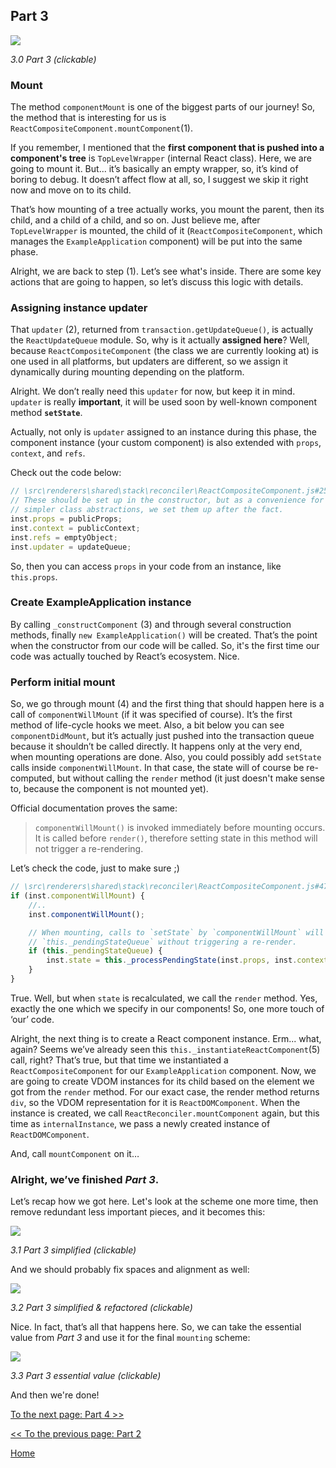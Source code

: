 ## Part 3

[![](https://twisger.github.io/Under-the-hood-ReactJS/stack/images/3/part-3.svg)](https://twisger.github.io/Under-the-hood-ReactJS/stack/images/3/part-3.svg)

<em>3.0 Part 3 (clickable)</em>

### Mount

The method `componentMount` is one of the biggest parts of our journey! So, the method that is interesting for us is `ReactCompositeComponent.mountComponent`(1).

If you remember, I mentioned that the **first component that is pushed into a component's tree** is `TopLevelWrapper` (internal React class). Here, we are going to mount it. But... it’s basically an empty wrapper, so, it’s kind of boring to debug. It doesn’t affect flow at all, so, I suggest we skip it right now and move on to its child.

That’s how mounting of a tree actually works, you mount the parent, then its child, and a child of a child, and so on. Just believe me, after `TopLevelWrapper` is mounted, the child of it (`ReactCompositeComponent`, which manages the `ExampleApplication` component) will be put into the same phase.

Alright, we are back to step (1). Let’s see what's inside. There are some key actions that are going to happen, so let’s discuss this logic with details.

### Assigning instance updater

That `updater` (2), returned from `transaction.getUpdateQueue()`, is actually the `ReactUpdateQueue` module. So, why is it actually **assigned here**? Well, because `ReactCompositeComponent` (the class we are currently looking at) is one used in all platforms, but updaters are different, so we assign it dynamically during mounting depending on the platform.

Alright. We don’t really need this `updater` for now, but keep it in mind. `updater` is really **important**, it will be used soon by well-known component method **`setState`**.

Actually, not only is `updater` assigned to an instance during this phase, the component instance (your custom component) is also extended with `props`, `context`, and `refs`.

Check out the code below:

```javascript
// \src\renderers\shared\stack\reconciler\ReactCompositeComponent.js#255
// These should be set up in the constructor, but as a convenience for
// simpler class abstractions, we set them up after the fact.
inst.props = publicProps;
inst.context = publicContext;
inst.refs = emptyObject;
inst.updater = updateQueue;
```

So, then you can access `props` in your code from an instance, like `this.props`.

### Create ExampleApplication instance

By calling `_constructComponent` (3) and through several construction methods, finally `new ExampleApplication()` will be created. That’s the point when the constructor from our code will be called. So, it's the first time our code was actually touched by React’s ecosystem. Nice.

### Perform initial mount

So, we go through mount (4) and the first thing that should happen here is a call of `componentWillMount` (if it was specified of course). It’s the first method of life-cycle hooks we meet. Also, a bit below you can see `componentDidMount`, but it’s actually just pushed into the transaction queue because it shouldn’t be called directly. It happens only at the very end, when mounting operations are done. Also, you could possibly add `setState` calls inside `componentWillMount`. In that case, the state will of course be re-computed, but without calling the `render` method (it just doesn't make sense to, because the component is not mounted yet).

Official documentation proves the same:

> `componentWillMount()` is invoked immediately before mounting occurs. It is called before `render()`, therefore setting state in this method will not trigger a re-rendering.

Let’s check the code, just to make sure ;)

```javascript
// \src\renderers\shared\stack\reconciler\ReactCompositeComponent.js#476
if (inst.componentWillMount) {
    //..
    inst.componentWillMount();

    // When mounting, calls to `setState` by `componentWillMount` will set
    // `this._pendingStateQueue` without triggering a re-render.
    if (this._pendingStateQueue) {
        inst.state = this._processPendingState(inst.props, inst.context);
    }
}
```

True. Well, but when `state` is recalculated, we call the `render` method. Yes, exactly the one which we specify in our components! So, one more touch of ‘our’ code.

Alright, the next thing is to create a React component instance. Erm... what, again? Seems we’ve already seen this `this._instantiateReactComponent`(5) call, right? That’s true, but that time we instantiated a `ReactCompositeComponent` for our `ExampleApplication` component. Now, we are going to create VDOM instances for its child based on the element we got from the `render` method. For our exact case, the render method returns `div`, so the VDOM representation for it is `ReactDOMComponent`. When the instance is created, we call `ReactReconciler.mountComponent` again, but this time as `internalInstance`, we pass a newly created instance of `ReactDOMComponent`.

And, call `mountComponent` on it…

### Alright, we’ve finished *Part 3*.

Let’s recap how we got here. Let's look at the scheme one more time, then remove redundant less important pieces, and it becomes this:

[![](https://twisger.github.io/Under-the-hood-ReactJS/stack/images/3/part-3-A.svg)](https://twisger.github.io/Under-the-hood-ReactJS/stack/images/3/part-3-A.svg)

<em>3.1 Part 3 simplified (clickable)</em>

And we should probably fix spaces and alignment as well:

[![](https://twisger.github.io/Under-the-hood-ReactJS/stack/images/3/part-3-B.svg)](https://twisger.github.io/Under-the-hood-ReactJS/stack/images/3/part-3-B.svg)

<em>3.2 Part 3 simplified & refactored (clickable)</em>

Nice. In fact, that’s all that happens here. So, we can take the essential value from *Part 3* and use it for the final `mounting` scheme:

[![](https://twisger.github.io/Under-the-hood-ReactJS/stack/images/3/part-3-C.svg)](https://twisger.github.io/Under-the-hood-ReactJS/stack/images/3/part-3-C.svg)

<em>3.3 Part 3 essential value (clickable)</em>

And then we're done!


[To the next page: Part 4 >>](./Part-4.md)

[<< To the previous page: Part 2](./Part-2.md)


[Home](../../README.md)

